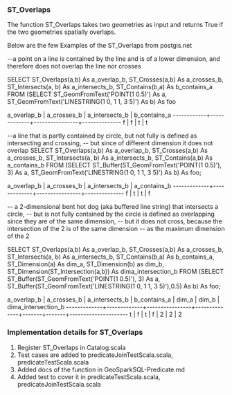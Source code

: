 

### ST_Overlaps  


The function ST_Overlaps takes two geometries as input and returns True if the two geometries spatially overlaps.


Below are the few Examples of the ST_Overlaps from postgis.net

--a point on a line is contained by the line and is of a lower dimension, and therefore does not overlap the line
			nor crosses

SELECT ST_Overlaps(a,b) As a_overlap_b,
	ST_Crosses(a,b) As a_crosses_b,
		ST_Intersects(a, b) As a_intersects_b, ST_Contains(b,a) As b_contains_a
FROM (SELECT ST_GeomFromText('POINT(1 0.5)') As a, ST_GeomFromText('LINESTRING(1 0, 1 1, 3 5)')  As b)
	As foo

a_overlap_b | a_crosses_b | a_intersects_b | b_contains_a
------------+-------------+----------------+--------------
f           | f           | t              | t

--a line that is partly contained by circle, but not fully is defined as intersecting and crossing,
-- but since of different dimension it does not overlap
SELECT ST_Overlaps(a,b) As a_overlap_b, ST_Crosses(a,b) As a_crosses_b,
	ST_Intersects(a, b) As a_intersects_b,
	ST_Contains(a,b) As a_contains_b
FROM (SELECT ST_Buffer(ST_GeomFromText('POINT(1 0.5)'), 3)  As a, ST_GeomFromText('LINESTRING(1 0, 1 1, 3 5)')  As b)
	As foo;

 a_overlap_b | a_crosses_b | a_intersects_b | a_contains_b
-------------+-------------+----------------+--------------
 f           | t           | t              | f

 -- a 2-dimensional bent hot dog (aka buffered line string) that intersects a circle,
 --	but is not fully contained by the circle is defined as overlapping since they are of the same dimension,
--	but it does not cross, because the intersection of the 2 is of the same dimension
--	as the maximum dimension of the 2

SELECT ST_Overlaps(a,b) As a_overlap_b, ST_Crosses(a,b) As a_crosses_b, ST_Intersects(a, b) As a_intersects_b,
ST_Contains(b,a) As b_contains_a,
ST_Dimension(a) As dim_a, ST_Dimension(b) as dim_b, ST_Dimension(ST_Intersection(a,b)) As dima_intersection_b
FROM (SELECT ST_Buffer(ST_GeomFromText('POINT(1 0.5)'), 3)  As a,
	ST_Buffer(ST_GeomFromText('LINESTRING(1 0, 1 1, 3 5)'),0.5)  As b)
	As foo;

 a_overlap_b | a_crosses_b | a_intersects_b | b_contains_a | dim_a | dim_b | dima_intersection_b
-------------+-------------+----------------+--------------+-------+-------+---------------------
 t           | f           | t              | f            |     2 |     2 |              2




### Implementation details for ST_Overlaps

1. Register ST_Overlaps in Catalog.scala
2. Test cases are added to predicateJoinTestScala.scala, predicateTestScala.scala
3. Added docs of the function in GeoSparkSQL-Predicate.md
4. Added test to cover it in predicateTestScala.scala, predicateJoinTestScala.scala
